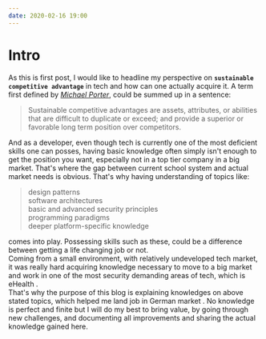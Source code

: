 ```yaml
---
date: 2020-02-16 19:00
---
```


# Intro 



As this is first post, I would like to headline my perspective on __`sustainable competitive advantage`__ in tech and how can one actually acquire it. A term first defined by _[Michael Porter](https://en.wikipedia.org/wiki/Michael_Porter)_, could be summed up in a sentence:

> Sustainable competitive advantages are assets, attributes, or abilities that are difficult to duplicate or exceed; and provide a superior or favorable long term position over competitors.


And as a developer, even though tech is currently one of the most deficient skills one can posses, having basic knowledge often simply isn't enough to get the position you want, especially not in a top tier company in a big market. That's where the gap between current school system and actual market needs is obvious. That's why having understanding of topics like:

> design patterns \
 software architectures \
 basic and advanced security principles \
 programming paradigms \
 deeper platform-specific knowledge 

comes into play. Possessing skills such as these, could be a difference between getting a life changing job or not. \
Coming from a small environment, with relatively undeveloped tech market, it was really hard acquiring knowledge necessary to move to a big market and work in one of the most security demanding areas of tech, which is eHealth .\
That's why the purpose of this blog is explaining knowledges on above stated topics, which helped me land job in German market . No knowledge is perfect and finite but I will do my best to bring value, by going through new challenges, and documenting all  improvements and sharing the actual knowledge gained here.
